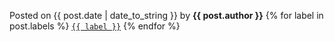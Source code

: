 <p>
    Posted on {{ post.date | date_to_string }} by <strong>{{ post.author }}</strong>
    {% for label in post.labels %}
        <a href="#"><code>{{ label }}</code></a>
    {% endfor %}
</p>